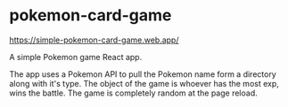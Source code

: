 # pokemon-card-game

https://simple-pokemon-card-game.web.app/

A simple Pokemon game React app. 

The app uses a Pokemon API to pull the Pokemon name form a directory along with it's type. The object of the game is whoever has the most exp, wins the battle. The game is completely random at the page reload.

